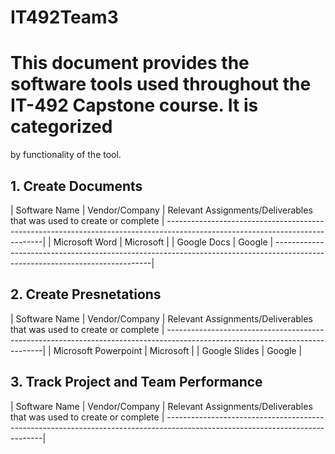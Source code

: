 # IT492Team3

# This document provides the software tools used throughout the IT-492 Capstone course. It is categorized
by functionality of the tool. 

## 1. Create Documents
| Software Name            | Vendor/Company          | Relevant Assignments/Deliverables that was used to create or complete |
-----------------------------------------------------------------------------------------------------------------------------|
| Microsoft Word           | Microsoft               | 
| Google Docs              | Google                  |
-----------------------------------------------------------------------------------------------------------------------------|

## 2. Create Presnetations
| Software Name            | Vendor/Company          | Relevant Assignments/Deliverables that was used to create or complete |
-----------------------------------------------------------------------------------------------------------------------------|
| Microsoft Powerpoint     | Microsoft               |
| Google Slides            | Google                  |

## 3. Track Project and Team Performance
| Software Name            | Vendor/Company          | Relevant Assignments/Deliverables that was used to create or complete |
-----------------------------------------------------------------------------------------------------------------------------|
